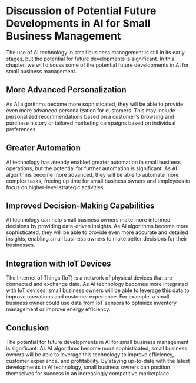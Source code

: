 Discussion of Potential Future Developments in AI for Small Business Management
===========================================================================================

The use of AI technology in small business management is still in its early stages, but the potential for future developments is significant. In this chapter, we will discuss some of the potential future developments in AI for small business management.

More Advanced Personalization
-----------------------------

As AI algorithms become more sophisticated, they will be able to provide even more advanced personalization for customers. This may include personalized recommendations based on a customer's browsing and purchase history or tailored marketing campaigns based on individual preferences.

Greater Automation
------------------

AI technology has already enabled greater automation in small business operations, but the potential for further automation is significant. As AI algorithms become more advanced, they will be able to automate more complex tasks, freeing up time for small business owners and employees to focus on higher-level strategic activities.

Improved Decision-Making Capabilities
-------------------------------------

AI technology can help small business owners make more informed decisions by providing data-driven insights. As AI algorithms become more sophisticated, they will be able to provide even more accurate and detailed insights, enabling small business owners to make better decisions for their businesses.

Integration with IoT Devices
----------------------------

The Internet of Things (IoT) is a network of physical devices that are connected and exchange data. As AI technology becomes more integrated with IoT devices, small business owners will be able to leverage this data to improve operations and customer experience. For example, a small business owner could use data from IoT sensors to optimize inventory management or improve energy efficiency.

Conclusion
----------

The potential for future developments in AI for small business management is significant. As AI algorithms become more sophisticated, small business owners will be able to leverage this technology to improve efficiency, customer experience, and profitability. By staying up-to-date with the latest developments in AI technology, small business owners can position themselves for success in an increasingly competitive marketplace.
